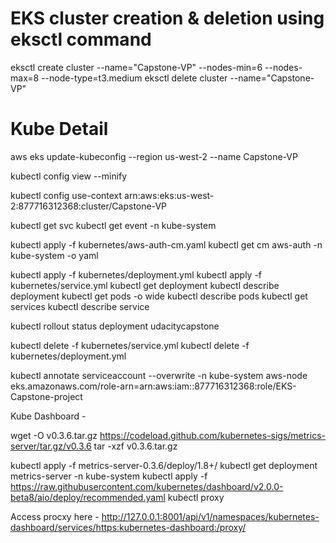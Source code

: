 # EKS cluster creation & deletion using eksctl command
eksctl create cluster --name="Capstone-VP" --nodes-min=6 --nodes-max=8 --node-type=t3.medium
eksctl delete cluster --name="Capstone-VP"

# Kube Detail
aws eks update-kubeconfig --region us-west-2 --name Capstone-VP

kubectl config view --minify

kubectl config use-context arn:aws:eks:us-west-2:877716312368:cluster/Capstone-VP

kubectl get svc
kubectl get event -n kube-system

kubectl apply -f kubernetes/aws-auth-cm.yaml
kubectl get cm aws-auth -n kube-system -o yaml

kubectl apply -f kubernetes/deployment.yml
kubectl apply -f kubernetes/service.yml
kubectl get deployment
kubectl describe deployment
kubectl get pods -o wide
kubectl describe pods
kubectl get services
kubectl describe service

kubectl rollout status deployment udacitycapstone

kubectl delete -f kubernetes/service.yml
kubectl delete -f kubernetes/deployment.yml

kubectl annotate serviceaccount --overwrite -n kube-system aws-node eks.amazonaws.com/role-arn=arn:aws:iam::877716312368:role/EKS-Capstone-project


Kube Dashboard - 

wget -O v0.3.6.tar.gz https://codeload.github.com/kubernetes-sigs/metrics-server/tar.gz/v0.3.6 
tar -xzf v0.3.6.tar.gz

kubectl apply -f metrics-server-0.3.6/deploy/1.8+/
kubectl get deployment metrics-server -n kube-system
kubectl apply -f https://raw.githubusercontent.com/kubernetes/dashboard/v2.0.0-beta8/aio/deploy/recommended.yaml
kubectl proxy

Access procxy here - 
http://127.0.0.1:8001/api/v1/namespaces/kubernetes-dashboard/services/https:kubernetes-dashboard:/proxy/
